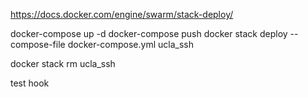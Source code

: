 https://docs.docker.com/engine/swarm/stack-deploy/

docker-compose up -d
docker-compose push
docker stack deploy --compose-file docker-compose.yml ucla_ssh

 docker stack rm ucla_ssh

test hook

